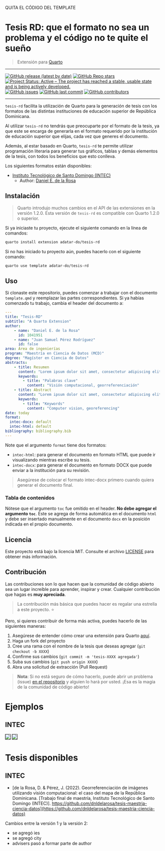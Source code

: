 QUITA EL CÓDIGO DEL TEMPLATE




# Tesis RD: que el formato no sea un problema y el código no te quite el sueño

> Extensión para [Quarto](https://quarto.org/)

<hr/>

<!-- BADGES -->
[![GitHub release (latest by date)](https://img.shields.io/github/v/release/adatar-do/tesis-rd?include_prereleases)]()
[![GitHub Repo stars](https://img.shields.io/github/stars/adatar-do/tesis-rd?style=social)]()
[![Project Status: Active – The project has reached a stable, usable state and is being actively developed.](https://www.repostatus.org/badges/latest/active.svg)](https://www.repostatus.org/#active)
[![GitHub issues](https://img.shields.io/github/issues/adatar-do/tesis-rd)]()
[![GitHub last commit](https://img.shields.io/github/last-commit/adatar-do/tesis-rd)]()
[![GitHub contributors](https://img.shields.io/github/contributors/adatar-do/tesis-rd)]()
<!-- END BADGES -->

<hr />

`tesis-rd` facilita la utilización de Quarto para la generación de tesis con los formatos de las distintas instituciones de educación superior de República Dominicana.

Al utilizar `tesis-rd` no tendrás que preocuparte por el formato de la tesis, ya que este se encarga de generarla en el formato requerido por la institución de educación superior que elijas, cada vez que generes el documento.

Además, al estar basado en Quarto, `tesis-rd` te permite utilizar programación literaria para generar tus gráficos, tablas y demás elementos de la tesis, con todos los beneficios que esto conlleva.

Los siguientes formatos están disponibles:

- [Instituto Tecnológico de Santo Domingo (INTEC)](https://github.com/adatar-do/tesis-rd#intec)
    - Author: [Daniel E. de la Rosa](https://dnldelarosa.com/)

## Instalación

> Quarto introdujo muchos cambios en el API de las extensiones en la versión 1.2.0. Esta versión de `tesis-rd` es compatible con Quarto 1.2.0 o superior.

Si ya iniciaste tu proyecto, ejecute el siguiente comando en la línea de comandos:

```bash
quarto install extension adatar-do/tesis-rd
```

Si no has iniciado tu proyecto aún, puedes hacerlo con el siguiente comando:

```bash
quarto use template adatar-do/tesis-rd
```

## Uso

Si clonaste este repositorio, puedes comenzar a trabajar con el documento `template.qmd` y reemplazar las partes correspondientes. Si ya habías comenzado tu trabajo, cambia el header del documento a:

```yaml
---
title: "Tesis-RD"
subtitle: "A Quarto Extension"
author: 
    - name: "Daniel E. de la Rosa"
      id: 1041951
    - name: "Juan Samuel Pérez Rodríguez"
      id: false
area: Área de ingenierías
program: "Maestría en Ciencia de Datos (MCD)"
degree: "Magíster en Ciencia de Datos"
abstracts:
    - title: Resumen
      content: "Lorem ipsum dolor sit amet, consectetur adipiscing elit. Phasellus sollicitudin ligula eu leo tincidunt, quis scelerisque magna dapibus. Sed eget ipsum vel arcu vehicula ullamcorper"
      keywords:
        - title: "Palabras clave"
          content: "Visión computacional, georreferenciación"
    - title: Abstract
      content: "Lorem ipsum dolor sit amet, consectetur adipiscing elit. Phasellus sollicitudin ligula eu leo tincidunt, quis scelerisque magna dapibus. Sed eget ipsum vel arcu vehicula ullamcorper"
      keywords:
        - title: "Keywords"
          content: "Computer vision, georeferencing"
date: today
format:
  intec-docx: default
  intec-html: default
bibliography: bibliography.bib
---
```

Note que el argumento `format` tiene dos formatos:

- `intec-html`: para generar el documento en formato HTML que puede ir visualizando mientras escribe su tesis.
- `intec-docx`: para generar el documento en formato DOCX que puede enviar a la institución para su revisión.

> Asegúrese de colocar el formato intec-docx primero cuando quiera generar el documento final. <!-- Además de cambiar el argumento `draft` a `false` para eliminar la marca de agua del documento. -->

### Tabla de contenidos

Nótese que el argumento `toc` fue omitido en el header. **No debe agregar el argumento `toc`**. Este se agrega de forma automática en el documento `html` y debe ser insertado manualmente en el documento `docx` en la posición indicada en el propio documento.

## Licencia

Este proyecto está bajo la licencia MIT. Consulte el archivo [LICENSE](LICENSE) para obtener más información.

## Contribución

Las contribuciones son lo que hacen que la comunidad de código abierto sea un lugar increíble para aprender, inspirar y crear. Cualquier contribución que hagas es **muy apreciada**.

>  La contribución más básica que puedes hacer es regalar una estrella a este proyecto. :star:

Pero, si quieres contribuir de forma más activa, puedes hacerlo de las siguientes maneras:

1. Asegúrese de entender cómo crear una extensión para Quarto [aquí](https://quarto.org/docs/extensions/formats.html).
1. Haga un fork del proyecto
2. Cree una rama con el nombre de la tesis que deseas agregar (`git checkout -b XXXX`)
3. Confirme sus cambios (`git commit -m 'tesis-XXXX agregada'`)
4. Suba sus cambios (`git push origin XXXX`)
5. Abra una solicitud de extracción (Pull Request)

> **Nota**: Si no está seguro de cómo hacerlo, puede abrir un problema (issue) [en el repositorio](https://github.com/adatar-do/tesis-rd/issues) y alguien lo hará por usted. ¡Esa es la magia de la comunidad de código abierto!


# Ejemplos

## INTEC

<img src="https://raw.githubusercontent.com/adatar-do/tesis-rd/main/images/intec1.png" style="border: 1px solid;" />

<img src="https://raw.githubusercontent.com/adatar-do/tesis-rd/main/images/intec2.png" style="border: 1px solid;" />


# Tesis disponibles

## INTEC

- [de la Rosa, D. & Pérez, J. (2022). Georreferenciación de imágenes utilizando visión computacional: el caso del mapa de la República Dominicana. [Trabajo final de maestría, Instituto Tecnológico de Santo Domingo (INTEC)]. https://github.com/dnldelarosa/tesis-maestria-ciencia-datos](https://github.com/dnldelarosa/tesis-maestria-ciencia-datos)





Cambios entre la versión 1 y la versión 2:

- se agregó ies
- se agregó city
- advisers pasó a formar parte de author
